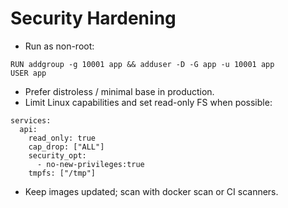 # Security Hardening

- Run as non-root:

```
RUN addgroup -g 10001 app && adduser -D -G app -u 10001 app
USER app
```

- Prefer distroless / minimal base in production.
- Limit Linux capabilities and set read-only FS when possible:

```
services:
  api:
    read_only: true
    cap_drop: ["ALL"]
    security_opt:
      - no-new-privileges:true
    tmpfs: ["/tmp"]
```

- Keep images updated; scan with docker scan or CI scanners.
